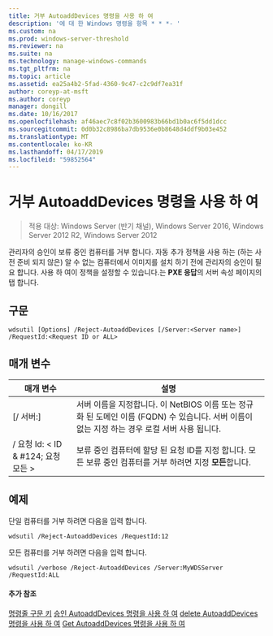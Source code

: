 ```yaml
---
title: 거부 AutoaddDevices 명령을 사용 하 여
description: '에 대 한 Windows 명령을 항목 * * *- '
ms.custom: na
ms.prod: windows-server-threshold
ms.reviewer: na
ms.suite: na
ms.technology: manage-windows-commands
ms.tgt_pltfrm: na
ms.topic: article
ms.assetid: ea25a4b2-5fad-4360-9c47-c2c9df7ea31f
author: coreyp-at-msft
ms.author: coreyp
manager: dongill
ms.date: 10/16/2017
ms.openlocfilehash: af46aec7c8f02b3600983b66bd1b0ac6f5dd1dcc
ms.sourcegitcommit: 0d0b32c8986ba7db9536e0b8648d4ddf9b03e452
ms.translationtype: MT
ms.contentlocale: ko-KR
ms.lasthandoff: 04/17/2019
ms.locfileid: "59852564"
---
```

# <a name="using-the-reject-autoadddevices-command"></a>거부 AutoaddDevices 명령을 사용 하 여

>적용 대상: Windows Server (반기 채널), Windows Server 2016, Windows Server 2012 R2, Windows Server 2012

관리자의 승인이 보류 중인 컴퓨터를 거부 합니다. 자동 추가 정책을 사용 하는 (하는 사전 준비 되지 않은) 알 수 없는 컴퓨터에서 이미지를 설치 하기 전에 관리자의 승인이 필요 합니다. 사용 하 여이 정책을 설정할 수 있습니다.는 **PXE 응답**의 서버 속성 페이지의 탭 합니다.
## <a name="syntax"></a>구문
```
wdsutil [Options] /Reject-AutoaddDevices [/Server:<Server name>] /RequestId:<Request ID or ALL>
```
## <a name="parameters"></a>매개 변수
|매개 변수|설명|
|-------|--------|
|[/ 서버:<Server name>]|서버 이름을 지정합니다. 이 NetBIOS 이름 또는 정규화 된 도메인 이름 (FQDN) 수 있습니다. 서버 이름이 없는 지정 하는 경우 로컬 서버 사용 됩니다.|
|/ 요청 Id: < ID & #124; 요청 모든 >|보류 중인 컴퓨터에 할당 된 요청 ID를 지정 합니다. 모든 보류 중인 컴퓨터를 거부 하려면 지정 **모든**합니다.|
## <a name="BKMK_examples"></a>예제
단일 컴퓨터를 거부 하려면 다음을 입력 합니다.
```
wdsutil /Reject-AutoaddDevices /RequestId:12
```
모든 컴퓨터를 거부 하려면 다음을 입력 합니다.
```
wdsutil /verbose /Reject-AutoaddDevices /Server:MyWDSServer /RequestId:ALL
```
#### <a name="additional-references"></a>추가 참조
[명령줄 구문 키](command-line-syntax-key.md)
[승인 AutoaddDevices 명령을 사용 하 여](using-the-approve-autoadddevices-command.md)
[delete AutoaddDevices 명령을 사용 하 여](using-the-delete-autoadddevices-command.md) 
 [ Get AutoaddDevices 명령을 사용 하 여](using-the-get-autoadddevices-command.md)
